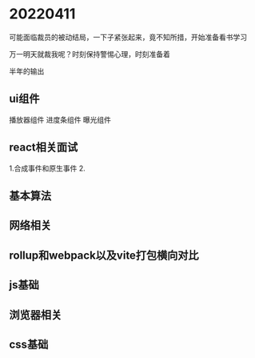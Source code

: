 <!--
 * @Author: Chendapeng
 * @Date: 2022-04-11 19:10:34
 * @LastEditors: Chendapeng
 * @LastEditTime: 2022-04-11 22:13:24
 * @Description: 
-->

# 20220411 

可能面临裁员的被动结局，一下子紧张起来，竟不知所措，开始准备看书学习

万一明天就裁我呢？时刻保持警惕心理，时刻准备着

半年的输出

## ui组件
播放器组件
进度条组件
曝光组件

## react相关面试
1.合成事件和原生事件
2.

## 基本算法

## 网络相关

## rollup和webpack以及vite打包横向对比

## js基础

## 浏览器相关

## css基础




